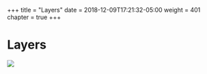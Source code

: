 +++
title = "Layers"
date = 2018-12-09T17:21:32-05:00
weight = 401
chapter = true
+++

# Layers

![](/docker-k8s-presentation/images/docker/layers.png)
